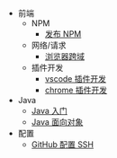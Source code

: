 <!-- docs/_sidebar.md -->

- 前端
  - NPM
    - [发布 NPM](fe/npm/NPM发布)
  - 网络/请求
    - [浏览器跨域](fe/network/cors)
  - 插件开发
    - [vscode 插件开发](fe/plugin-dev/vscode插件开发)
    - [chrome 插件开发](fe/plugin-dev/chrome插件开发)
- Java
  - [Java 入门](java/Java入门)
  - [Java 面向对象](java/Java面向对象)
- 配置
  - [GitHub 配置 SSH](dev/GitHub配置SSH)
